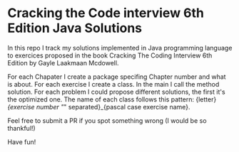 # Cracking the Code interview 6th Edition Java Solutions
In this repo I track my solutions implemented in Java programming language to exercices proposed in the book Cracking The Coding Interview 6th Edition by Gayle Laakmaan Mcdowell.

For each Chapater I create a package specifing Chapter number and what is about. For each exercise I create a class. In the main I call the method solution. For each problem I could propose different solutions, the first it's the optimized one. 
The name of each class follows this pattern: {letter}_{exercise number "_" separated}_{pascal case exercise name}.

Feel free to submit a PR if you spot something wrong (I would be so thankful!)

Have fun!
